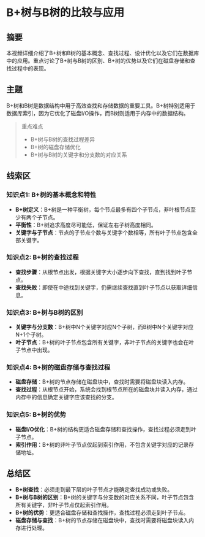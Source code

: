 # B+树与B树的比较与应用

## 摘要

本视频详细介绍了B+树和B树的基本概念、查找过程、设计优化以及它们在数据库中的应用。重点讨论了B+树与B树的区别、B+树的优势以及它们在磁盘存储和查找过程中的表现。

## 主题

B+树和B树是数据结构中用于高效查找和存储数据的重要工具。B+树特别适用于数据库索引，因为它优化了磁盘I/O操作，而B树则适用于内存中的数据结构。

> 重点难点
>
> - B+树与B树的查找过程差异
> - B+树的磁盘存储优化
> - B+树与B树的关键字和分支数的对应关系

## 线索区

### 知识点1: B+树的基本概念和特性
- **B+树定义**：B+树是一种平衡树，每个节点最多有四个子节点，非叶根节点至少有两个子节点。
- **平衡性**：B+树追求高度尽可能低，保证左右子树高度相同。
- **关键字与子节点**：节点的子节点个数与关键字个数相等，所有叶子节点包含全部关键字。

### 知识点2: B+树的查找过程
- **查找步骤**：从根节点出发，根据关键字大小逐步向下查找，直到找到叶子节点。
- **查找失败**：即使在中途找到关键字，仍需继续查找直到叶子节点以获取详细信息。

### 知识点3: B+树与B树的区别
- **关键字与分支数**：B+树中N个关键字对应N个子树，而B树中N个关键字对应N+1个子树。
- **叶子节点**：B+树的叶子节点包含所有关键字，非叶子节点的关键字也会在叶子节点中出现。

### 知识点4: B+树的磁盘存储与查找过程
- **磁盘存储**：B+树的节点存储在磁盘块中，查找时需要将磁盘块读入内存。
- **查找过程**：从根节点开始，系统会找到根节点所在的磁盘块并读入内存，通过内存中的信息确定关键字应该查找的分支。

### 知识点5: B+树的优势
- **磁盘I/O优化**：B+树的结构更适合磁盘存储和查找操作，查找过程必须走到叶子节点。
- **索引作用**：B+树的非叶子节点仅起到索引作用，不包含关键字对应的记录存储地址。

## 总结区

- **B+树查找**：必须走到最下层的叶子节点才能确定查找成功或失败。
- **B+树与B树的区别**：B+树的关键字与分支数的对应关系不同，叶子节点包含所有关键字，非叶子节点仅起索引作用。
- **B+树的优势**：更适合磁盘存储和查找操作，查找过程必须走到叶子节点。
- **磁盘存储与查找**：B+树的节点存储在磁盘块中，查找时需要将磁盘块读入内存进行处理。
